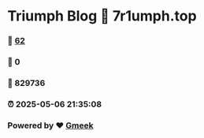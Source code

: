 # Triumph Blog :link: 7r1umph.top 
### :page_facing_up: [62](7r1umph.top/tag.html) 
### :speech_balloon: 0 
### :hibiscus: 829736 
### :alarm_clock: 2025-05-06 21:35:08 
### Powered by :heart: [Gmeek](https://github.com/Meekdai/Gmeek)
